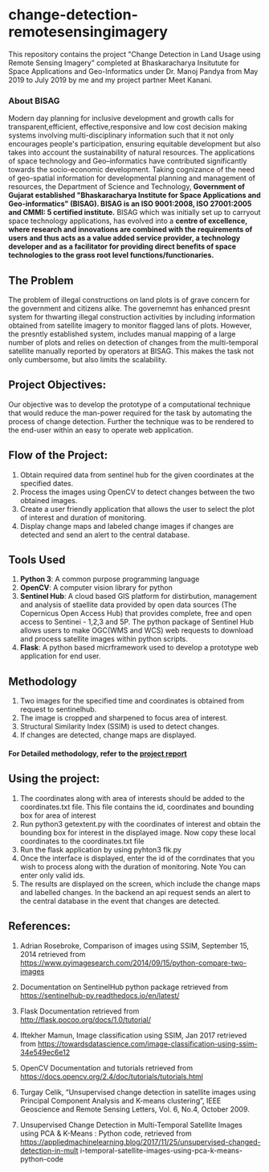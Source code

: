 # change-detection-remotesensingimagery
This repository contains the project "Change Detection in Land Usage using Remote Sensing Imagery" completed at Bhaskaracharya Insitutute for Space Applications and Geo-Informatics under Dr. Manoj Pandya from May 2019 to July 2019 by me and my project partner Meet Kanani.

### About BISAG
Modern day planning for inclusive development and growth calls for transparent,efficient, effective,responsive and low cost decision making systems involving multi-disciplinary information such that it not only encourages people's participation, ensuring equitable development but also takes into account the sustainability of natural resources. The applications of space technology and Geo–informatics have contributed significantly towards the socio-economic development. Taking cognizance of the need of geo-spatial information for developmental planning and management of resources, the Department of Science and Technology, **Government of Gujarat established "Bhaskaracharya Institute for Space Applications and Geo-informatics" (BISAG). BISAG is an ISO 9001:2008, ISO 27001:2005 and CMMI: 5 certified institute.** BISAG which was initially set up to carryout space technology applications, has evolved into a **centre of excellence, where research and innovations are combined with the requirements of users and thus acts as a value added service provider, a technology developer and as a facilitator for providing direct benefits of space technologies to the grass root level functions/functionaries.**

## The Problem

The problem of illegal constructions on land plots is of grave concern for the government and citizens alike. The governemnt has enhanced presnt system for thwarting illegal construction activities by including information obtained from satellite imagery to monitor flagged lans of plots. However, the presntly established system, includes manual mapping of a large number of plots and relies on detection of changes from the multi-temporal satellite manually reported by operators at BISAG. This makes the task not only cumbersome, but also limits the scalability.

## Project Objectives:

Our objective was to develop the prototype of a computational technique that would reduce the man-power required for the task by automating the process of change detection. Further the technique was to be rendered to the end-user within an easy to operate web application.

## Flow of the Project:

1. Obtain required data from sentinel hub for the given coordinates at the specified dates.
2. Process the images using OpenCV to detect changes between the two obtained images.
3. Create a user friendly application that allows the user to select the plot of interest and duration of monitoring.
4. Display change maps and labeled change images if changes are detected and send an alert to the central database.

## Tools Used
1. **Python 3**: A common purpose programming language
2. **OpenCV**: A computer vision library for python
3. **Sentinel Hub**: A cloud based GIS platform for distirbution, management and analysis of staellite data provided by open data sources (The Copernicus Open Access Hub) that provides complete, free and open access to Sentinei - 1,2,3 and 5P. The python package of Sentinel Hub allows users to make OGC(WMS and WCS) web requests to download and process satellite images within python scripts.
4. **Flask**: A python based micrframework used to develop a prototype web application for end user.

## Methodology
1. Two images for the specified time and coordinates is obtained from request to sentinelhub.
2. The image is cropped and sharpened to focus area of interest.
3. Structural Similarity Index (SSIM) is used to detect changes.
4. If changes are detected, change maps are displayed.

#### For Detailed methodology, refer to the [project report]( change-detection-remotesensingimagery/Change-detection-in-land-usage-using-remote-sensing-imagery.pdf )

## Using the project:
1. The coordinates along with area of interests should be added to the coordinates.txt file. This file contains the id, coordinates and bounding box for area of interest
2. Run python3 getextent.py with the coordinates of interest and obtain the bounding box for interest in the displayed image. Now copy these local coordinates to the coordinates.txt file
3. Run the flask application by using pyhton3 flk.py
4. Once the interface is displayed, enter the id of the corrdinates that you wish to process along with the duration of monitoring. Note You can enter only valid ids.
5. The results are displayed on the screen, which include the change maps and labelled changes. In the backend an api request sends an alert to the central database in the event that changes are detected.

## References:
1. Adrian Rosebroke, Comparison of images using SSIM, September 15, 2014 retrieved
from ​ https://www.pyimagesearch.com/2014/09/15/python-compare-two-images

2. Documentation on SentinelHub python package retrieved from
https://sentinelhub-py.readthedocs.io/en/latest/

3. Flask Documentation retrieved from ​ http://flask.pocoo.org/docs/1.0/tutorial/

4. Iftekher Mamun, Image classification using SSIM, Jan 2017 retrieved from
https://towardsdatascience.com/image-classification-using-ssim-34e549ec6e12

5. OpenCV Documentation and tutorials retrieved from
https://docs.opencv.org/2.4/doc/tutorials/tutorials.html

6. Turgay Celik, “Unsupervised change detection in satellite images using Principal
Component Analysis and K-means clustering”, IEEE Geoscience and Remote Sensing
Letters, Vol. 6, No.4, October 2009.

7. Unsupervised Change Detection in Multi-Temporal Satellite Images using PCA &
K-Means : Python code, retrieved from
https://appliedmachinelearning.blog/2017/11/25/unsupervised-changed-detection-in-mult
i-temporal-satellite-images-using-pca-k-means-python-code
